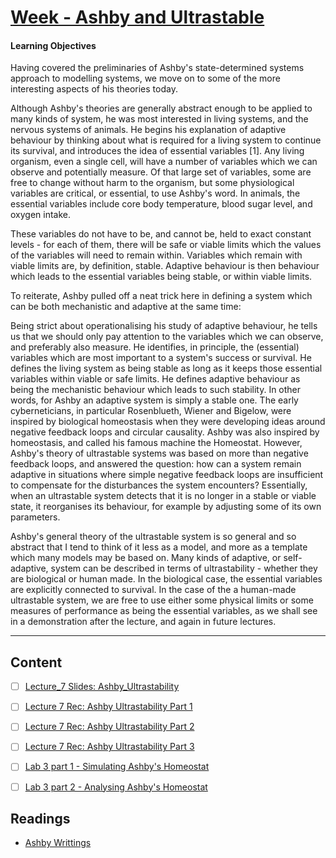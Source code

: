 # [Week - Ashby and Ultrastable](https://canvas.sussex.ac.uk/courses/31028/pages/week-8-ashby-and-ultrastable-systems?module_item_id=1500418)
#### Learning Objectives
Having covered the preliminaries of Ashby's state-determined systems approach to modelling systems, we move on to some of the more interesting aspects of his theories today.  

Although Ashby's theories are generally abstract enough to be applied to many kinds of system, he was most interested in living systems, and the nervous systems of animals. He begins his explanation of adaptive behaviour by thinking about what is required for a living system to continue its survival, and introduces the idea of essential variables [1]. Any living organism, even a single cell, will have a number of variables which we can observe and potentially measure. Of that large set of variables, some are free to change without harm to the organism, but some physiological variables are critical, or essential, to use Ashby's word. In animals, the essential variables include core body temperature, blood sugar level, and oxygen intake.

These variables do not have to be, and cannot be, held to exact constant levels - for each of them, there will be safe or viable limits which the values of the variables will need to remain within. Variables which remain with viable limits are, by definition, stable. Adaptive behaviour is then behaviour which leads to the essential variables being stable, or within viable limits. 

To reiterate, Ashby pulled off a neat trick here in defining a system which can be both mechanistic and adaptive at the same time:

Being strict about operationalising his study of adaptive behaviour, he tells us that we should only pay attention to the variables which we can observe, and preferably also measure.
He identifies, in principle, the (essential) variables which are most important to a system's success or survival.
He defines the living system as being stable as long as it keeps those essential variables within viable or safe limits.
He defines adaptive behaviour as being the mechanistic behaviour which leads to such stability. In other words, for Ashby an adaptive system is simply a stable one.
The early cyberneticians, in particular Rosenblueth, Wiener and Bigelow, were inspired by biological homeostasis when they were developing ideas around negative feedback loops and circular causality. Ashby was also inspired by homeostasis, and called his famous machine the Homeostat. However, Ashby's theory of ultrastable systems was based on more than negative feedback loops, and answered the question: how can a system remain adaptive in situations where simple negative feedback loops are insufficient to compensate for the disturbances the system encounters? Essentially, when an ultrastable system detects that it is no longer in a stable or viable state, it reorganises its behaviour, for example by adjusting some of its own parameters.

Ashby's general theory of the ultrastable system is so general and so abstract that I tend to think of it less as a model, and more as a template which many models may be based on. Many kinds of adaptive, or self-adaptive, system can be described in terms of ultrastability - whether they are biological or human made. In the biological case, the essential variables are explicitly connected to survival. In the case of the a human-made ultrastable system, we are free to use either some physical limits or some measures of performance as being the essential variables, as we shall see in a demonstration after the lecture, and again in future lectures.

---

## Content
- [ ] [Lecture_7 Slides: Ashby_Ultrastability](https://canvas.sussex.ac.uk/courses/31028/files/5629457?wrap=1)

- [ ] [Lecture 7 Rec: Ashby Ultrastability Part 1](https://sussex.cloud.panopto.eu/Panopto/Pages/Viewer.aspx?id=d77159fc-166c-4689-8bfd-b2ac00e7963b#:~:text=Lecture%20learning-,outcomes,-18%3A00)
- [ ] [Lecture 7 Rec: Ashby Ultrastability Part 2](https://sussex.cloud.panopto.eu/Panopto/Pages/Viewer.aspx?id=d77159fc-166c-4689-8bfd-b2ac00e7963b#:~:text=Lecture%20learning-,outcomes,-18%3A00)
- [ ] [Lecture 7 Rec: Ashby Ultrastability Part 3](https://sussex.cloud.panopto.eu/Panopto/Pages/Viewer.aspx?id=7705af40-c56f-4a11-94a6-b2b1010bf813)


- [ ] [Lab 3 part 1 - Simulating Ashby's Homeostat](https://canvas.sussex.ac.uk/courses/31028/pages/lab-3-part-1-simulating-ashbys-homeostat?module_item_id=1500792)
- [ ] [Lab 3 part 2 - Analysing Ashby's Homeostat](https://canvas.sussex.ac.uk/courses/31028/pages/lab-3-part-2-analysing-ashbys-homeostat?module_item_id=1500793)

## Readings
- [Ashby Writtings](https://canvas.sussex.ac.uk/courses/31028/pages/cybernetics-resources)
